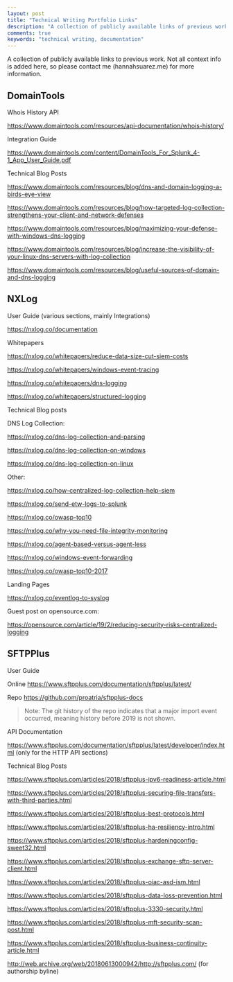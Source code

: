 ```yaml
---
layout: post
title: "Technical Writing Portfolio Links"
description: "A collection of publicly available links of previous work."
comments: true
keywords: "technical writing, documentation"
---
```


A collection of publicly available links to previous work.  Not all context info is added here, so please contact me (hannahsuarez.me) for more information.

## DomainTools

Whois History API

https://www.domaintools.com/resources/api-documentation/whois-history/

Integration Guide

https://www.domaintools.com/content/DomainTools_For_Splunk_4-1_App_User_Guide.pdf

Technical Blog Posts

https://www.domaintools.com/resources/blog/dns-and-domain-logging-a-birds-eye-view

https://www.domaintools.com/resources/blog/how-targeted-log-collection-strengthens-your-client-and-network-defenses

https://www.domaintools.com/resources/blog/maximizing-your-defense-with-windows-dns-logging

https://www.domaintools.com/resources/blog/increase-the-visibility-of-your-linux-dns-servers-with-log-collection

https://www.domaintools.com/resources/blog/useful-sources-of-domain-and-dns-logging

## NXLog

User Guide (various sections, mainly Integrations)

https://nxlog.co/documentation

Whitepapers

https://nxlog.co/whitepapers/reduce-data-size-cut-siem-costs

https://nxlog.co/whitepapers/windows-event-tracing

https://nxlog.co/whitepapers/dns-logging

https://nxlog.co/whitepapers/structured-logging

Technical Blog posts

DNS Log Collection:

https://nxlog.co/dns-log-collection-and-parsing

https://nxlog.co/dns-log-collection-on-windows

https://nxlog.co/dns-log-collection-on-linux

Other:

https://nxlog.co/how-centralized-log-collection-help-siem

https://nxlog.co/send-etw-logs-to-splunk

https://nxlog.co/owasp-top10

https://nxlog.co/why-you-need-file-integrity-monitoring

https://nxlog.co/agent-based-versus-agent-less

https://nxlog.co/windows-event-forwarding

https://nxlog.co/owasp-top10-2017

Landing Pages

https://nxlog.co/eventlog-to-syslog

Guest post on opensource.com:

https://opensource.com/article/19/2/reducing-security-risks-centralized-logging


## SFTPPlus

User Guide

Online https://www.sftpplus.com/documentation/sftpplus/latest/

Repo https://github.com/proatria/sftpplus-docs

> Note: The git history of the repo indicates that a major import event occurred, meaning history before 2019 is not shown.

API Documentation

https://www.sftpplus.com/documentation/sftpplus/latest/developer/index.html (only for the HTTP API sections)

Technical Blog Posts

https://www.sftpplus.com/articles/2018/sftpplus-ipv6-readiness-article.html

https://www.sftpplus.com/articles/2018/sftpplus-securing-file-transfers-with-third-parties.html

https://www.sftpplus.com/articles/2018/sftpplus-best-protocols.html

https://www.sftpplus.com/articles/2018/sftpplus-ha-resiliency-intro.html

https://www.sftpplus.com/articles/2018/sftpplus-hardeningconfig-sweet32.html

https://www.sftpplus.com/articles/2018/sftpplus-exchange-sftp-server-client.html

https://www.sftpplus.com/articles/2018/sftpplus-oiac-asd-ism.html

https://www.sftpplus.com/articles/2018/sftpplus-data-loss-prevention.html

https://www.sftpplus.com/articles/2018/sftpplus-3330-security.html

https://www.sftpplus.com/articles/2018/sftpplus-mft-security-scan-post.html

https://www.sftpplus.com/articles/2018/sftpplus-business-continuity-article.html

http://web.archive.org/web/20180613000942/http://sftpplus.com/ (for authorship byline)
